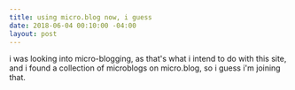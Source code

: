 ```yaml
---
title: using micro.blog now, i guess
date: 2018-06-04 00:10:00 -04:00
layout: post
---
```


i was looking into micro-blogging, as that's what i intend to do with this site, and i found a collection of microblogs on micro.blog, so i guess i'm joining that.  